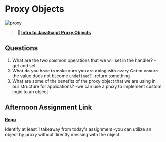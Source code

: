 # Proxy Objects

![proxy](https://bcw.blob.core.windows.net/public/img/journals/5120113092091727)

> **📖 [Intro to JavaScript Proxy Objects](https://codeworksacademy.com/fs-student-guide/resources/wk3/03-Proxies)**

## Questions

1. What are the two common operations that we will set in the handler?
 -get and set
2. What do you have to make sure you are doing with every Get to ensure the value does not become `undefined`?
 -return something
3. What are some of the benefits of the proxy object that we are using in our structure for applications?
-we can use a proxy to implement custom logic to an object
## Afternoon Assignment Link

**[Repo](https://github.com/rtuscany23/winter23_gregslist-main.git)**

Identify at least 1 takeaway from today's assignment
-you can utilize an object by proxy without directly messing with the object
